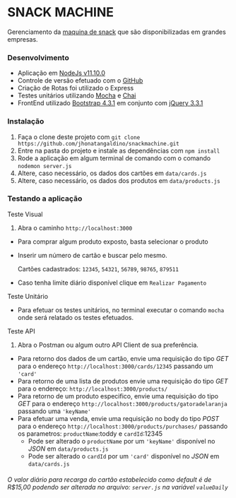 SNACK MACHINE
==============

Gerenciamento da [maquina de snack](https://github.com/jhonatangaldino/snackmachine) que são disponibilizadas em grandes empresas.

### Desenvolvimento

- Aplicação em [NodeJs v11.10.0](https://nodejs.org/dist/v11.10.0/node-v11.10.0-x64.msi)
- Controle de versão efetuado com o [GitHub](http://github.com/)
- Criação de Rotas foi utilizado o Express
- Testes unitários utilizando [Mocha](https://mochajs.org/) e [Chai](https://www.chaijs.com/)
- FrontEnd utilizado [Bootstrap 4.3.1](https://stackpath.bootstrapcdn.com/bootstrap/4.3.1/js/bootstrap.bundle.min.js) em conjunto com [jQuery 3.3.1](https://code.jquery.com/jquery-3.3.1.js)

### Instalação

1. Faça o clone deste projeto com `git clone https://github.com/jhonatangaldino/snackmachine.git`
2. Entre na pasta do projeto e instale as dependências com `npm install`
3. Rode a aplicação em algum terminal de comando com o comando `nodemon server.js`
4. Altere, caso necessário, os dados dos cartões em `data/cards.js`
5. Altere, caso necessário, os dados dos produtos em `data/products.js`

### Testando a aplicação

Teste Visual
1. Abra o caminho `http://localhost:3000`
  * Para comprar algum produto exposto, basta selecionar o produto
  * Inserir um número de cartão e buscar pelo mesmo.
    
    Cartões cadastrados: `12345`, `54321`, `56789`, `98765`, `879511`
  * Caso tenha limite diário disponível clique em `Realizar Pagamento`

Teste Unitário
  * Para efetuar os testes unitários, no terminal executar o comando `mocha` onde será relatado os testes efetuados.

Teste API
1. Abra o Postman ou algum outro API Client de sua preferência.
  * Para retorno dos dados de um cartão, envie uma requisição do tipo *GET* para o endereço `http://localhost:3000/cards/12345` passando um `'card'`
  * Para retorno de uma lista de produtos envie uma requisição do tipo *GET* para o endereço: `http://localhost:3000/products/`
  * Para retorno de um produto especifico, envie uma requisição do tipo *GET* para o endereço `http://localhost:3000/products/gatoradelaranja` passando uma `'keyName'`
  * Para efetuar uma venda, envie uma requisição no body do tipo *POST* para o endereço `http://localhost:3000/products/purchases/` passando os parametros: `productName`:toddy e `cardId`:12345
    * Pode ser alterado o `productName` por um `'keyName'` disponível no *JSON* em `data/products.js`
    * Pode ser alterado o `cardId` por um `'card'` disponível no *JSON* em `data/cards.js`

  ###### O valor diário para recarga do cartão estabelecido como default é de *R$15,00* podendo ser alterada no arquivo: `server.js` na variável `valueDaily`
